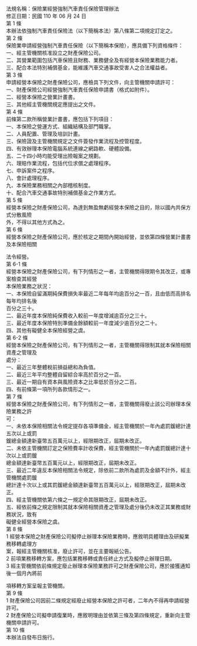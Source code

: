 法規名稱：保險業經營強制汽車責任保險管理辦法  
修正日期：民國 110 年 06 月 24 日  
第 1 條  
本辦法依強制汽車責任保險法（以下簡稱本法）第八條第二項規定訂定之。  
第 2 條  
保險業申請經營強制汽車責任保險（以下簡稱本保險），應具備下列資格條件：  
一、經主管機關核准設立之財產保險公司。  
二、其營業範圍包括汽車保險且財務、業務健全及有經營本保險業務能力者。  
三、配合本法特別補償基金，能維護汽車交通事故受害人之合法權益者。  
第 3 條  
申請經營本保險之財產保險公司，應檢具下列文件，向主管機關申請許可：  
一、財產保險公司經營強制汽車責任保險申請書（格式如附件）。  
二、經營本保險之營業計畫書。  
三、其他經主管機關規定應提出之文件。  
第 4 條  
前條第二款所稱營業計畫書，應包括下列項目：  
一、本保險之營運方式、組織結構及部門職掌。  
二、人員配置、管理及培訓計畫。  
三、保險證及主管機關規定之文件簽發作業流程及控管程度。  
四、有效辦理本保險電腦系統連線之網路軟、硬體設備。  
五、二十四小時均能受理出險報案之規劃。  
六、理賠作業流程，包括代位求償之處理程序。  
七、申訴案件之程序。  
八、會計處理程序。  
九、本保險業務相關之內部稽核制度。  
十、配合汽車交通事故特別補償基金之作業方式。  
第 5 條  
經營本保險之財產保險公司，為達到無盈無虧經營本保險之目的，除以國內共保方式分散風險  
外，不得以其他方式為之。  
第 6 條  
經營本保險之財產保險公司，應於核定之期間內開始經營，並依第四條營業計畫書及本保險相關  


法令經營。  
第 6-1 條  
經營本保險之財產保險公司，有下列情形之一者，主管機關得限期令其改正，或專案檢查其經營  
本保險業務之狀況：  
一、本保險自留滿期純保費損失率最近二年每年均逾百分之一百，且由低而高排名每年均排名後  
百分之三十。  
二、最近年度本保險純保費收入較前一年度增減逾百分之三十。  
三、最近年度本保險特別準備金餘額較前一年度減少逾百分之二十。  
四、其他有礙健全本保險經營之虞。  
第 6-2 條  
經營本保險之財產保險公司，有下列情形之一者，主管機關得限制其就本保險相關資產之管理及  
處分：  
一、最近三年整體稅前損益總和為負值。  
二、最近三年平均整體自留綜合率高於百分之一百。  
三、最近一期自有資本與風險資本之比率低於百分之二百。  
四、有前條第一項所列各款情形之一。  
第 7 條  
經營本保險之財產保險公司，有下列情形之一者，主管機關得廢止該公司辦理本保險業務之許  
可：  
一、未依本保險相關法令規定提存各項準備金，經主管機關於一年內處罰鍰總計達五次以上或罰  
鍰總金額達新臺幣五百萬元以上，經限期改正，屆期未改正。  
二、未依主管機關訂定之保險費率計收保費，經主管機關於一年內處罰鍰總計達十次以上或罰鍰  
總金額達新臺幣五百萬元以上，經限期改正，屆期未改正。  
三、最近二年違反本保險相關法令規定，除依前二款所為處罰及金額不計外，經主管機關處罰鍰  
總計達十次以上或其罰鍰總金額達新臺幣五百萬元以上，經限期改正，屆期未改正。  
四、經主管機關依第六條之一規定命其限期改正，屆期未改正。  
五、經依前條之規定限制其就本保險相關資產之管理及處分後仍未改正其業務或財務狀況，致有  
礙健全經營本保險之虞。  
第 8 條  
1 經營本保險之財產保險公司擬停止辦理本保險業務時，應敘明具體理由及研擬業務移轉處理方  
案，報經主管機關核准，廢止許可，並在主要報紙公告。  
2 前項業務移轉方案，應包括業務移轉或責任終止方式及擬停止辦理日期。  
3 經主管機關依前條規定廢止辦理本保險業務許可之財產保險公司，應於接獲通知後一個月內將前  


項移轉方案呈報主管機關。  
第 9 條  
1 財產保險公司因前二條規定經廢止經營本保險之許可者，二年內不得再申請經營許可。  
2 財產保險公司擬申請復業時，應敘明理由並依第三條及第四條規定，重新向主管機關申請許可。  
第 10 條  
本辦法自發布日施行。  


